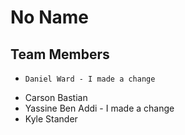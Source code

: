 # No Name
## Team Members
*     Daniel Ward - I made a change
* Carson Bastian 
* Yassine Ben Addi - I made a change
* Kyle Stander
